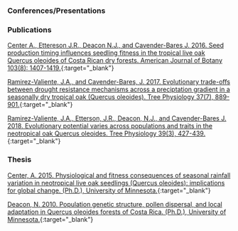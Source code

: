 ### Conferences/Presentations

### Publications

[Center A., Ettereson J.R., Deacon N.J., and Cavender-Bares J. 2016.
Seed production timing influences seedling fitness in the tropical live
oak Quercus oleoides of Costa Rican dry forests. American Journal of
Botany 103(8):
1407-1419.](https://drive.google.com/file/d/1vi5MnxbQXZnjV7TtgIUdeSKuEXFWjpkk/view?usp=sharing){:target="\_blank"}

[Ramirez-Valiente, J.A., and Cavender-Bares, J. 2017. Evolutionary
trade-offs between drought resistance mechanisms across a preciptation
gradient in a seasonally dry tropical oak (Quercus oleoides). Tree
Physiology 37(7),
889-901.](https://drive.google.com/file/d/1Gh8QhkOo_O23hLDTIiCGdknyEyYxtrua/view?usp=sharing){:target="\_blank"}

[Ramirez-Valiente, J.A., Etterson, J.R., Deacon, N.J., and
Cavender-Bares J. 2018. Evolutionary potential varies across populations
and traits in the neotropical oak Quercus oleoides. Tree Physiology
39(3),
427-439.](https://drive.google.com/file/d/19mW3cnHSHkonu1qyF4UD0a1Tbio0gOdW/view?usp=sharing){:target="\_blank"}

### Thesis

[Center, A. 2015. Physiological and fitness consequences of seasonal
rainfall variation in neotropical live oak seedlings (Quercus oleoides):
implications for global change. (Ph.D.), University of
Minnesota.](https://drive.google.com/file/d/1CQDgEk10LcEttBYMUdYeRfCc8Y_OxAvq/view?usp=sharing){:target="\_blank"}

[Deacon, N. 2010. Population genetic structure, pollen dispersal, and
local adaptation in Quercus oleoides forests of Costa Rica. (Ph.D.),
University of
Minnesota.](https://drive.google.com/file/d/1910o-ciOZEnaquuvbvweEsSEBUS9a1y1/view?usp=sharing){:target="\_blank"}
